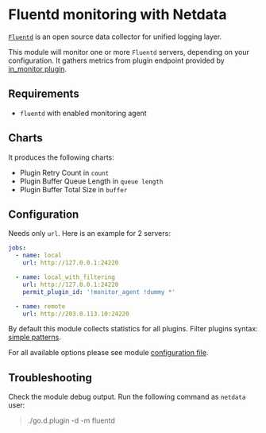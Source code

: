 # Fluentd monitoring with Netdata

[`Fluentd`](https://www.fluentd.org/) is an open source data collector for unified logging layer.

This module will monitor one or more `Fluentd` servers, depending on your configuration. It gathers metrics from plugin endpoint provided by [in_monitor plugin](https://docs.fluentd.org/v1.0/articles/monitoring-rest-api).

## Requirements

-   `fluentd` with enabled monitoring agent

## Charts

It produces the following charts:

-   Plugin Retry Count in `count`
-   Plugin Buffer Queue Length in `queue length`
-   Plugin Buffer Total Size in `buffer`

## Configuration

Needs only `url`. Here is an example for 2 servers:

```yaml
jobs:
  - name: local
    url: http://127.0.0.1:24220

  - name: local_with_filtering
    url: http://127.0.0.1:24220
    permit_plugin_id: '!monitor_agent !dummy *'

  - name: remote
    url: http://203.0.113.10:24220
```

By default this module collects statistics for all plugins. Filter plugins syntax: [simple patterns](https://docs.netdata.cloud/libnetdata/simple_pattern/).

For all available options please see module [configuration file](https://github.com/netdata/go.d.plugin/blob/master/config/go.d/fluentd.conf).

## Troubleshooting

Check the module debug output. Run the following command as `netdata` user:

> ./go.d.plugin -d -m fluentd
